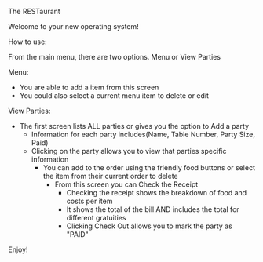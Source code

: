 The RESTaurant

Welcome to your new operating system!

How to use:

From the main menu, there are two options. Menu or View Parties

Menu:
- You are able to add a item from this screen
- You could also select a current menu item to delete or edit

View Parties: 
- The first screen lists ALL parties or gives you the option to Add a party
	- Information for each party includes(Name, Table Number, Party Size, Paid)
	- Clicking on the party allows you to view that parties specific information
		- You can add to the order using the friendly food buttons or select the item from their current order to delete
			- From this screen you can Check the Receipt
				- Checking the receipt shows the breakdown of food and costs per item
				- It shows the total of the bill AND includes the total for different gratuities
				- Clicking Check Out allows you to mark the party as "PAID"

Enjoy!




